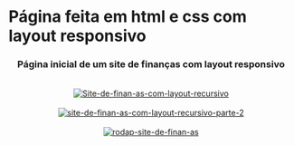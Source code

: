 # Página feita em html e css com layout responsivo
<div align="center">
<h3 align="center"> Página inicial de um site de finanças com layout responsivo </h3>
<br>
<a href="https://ibb.co/QXP1t0g"><img src="https://i.ibb.co/GFWbNm6/Site-de-finan-as-com-layout-recursivo.png" alt="Site-de-finan-as-com-layout-recursivo" border="0"></a>
<br>
<br>
<a href="https://ibb.co/dMfX9Sm"><img src="https://i.ibb.co/B3fvDmn/site-de-finan-as-com-layout-recursivo-parte-2.png" alt="site-de-finan-as-com-layout-recursivo-parte-2" border="0"></a>
<br>
<br>
<a href="https://ibb.co/C7Yj3gt"><img src="https://i.ibb.co/PhP2vKY/rodap-site-de-finan-as.png" alt="rodap-site-de-finan-as" border="0"></a>
</div
